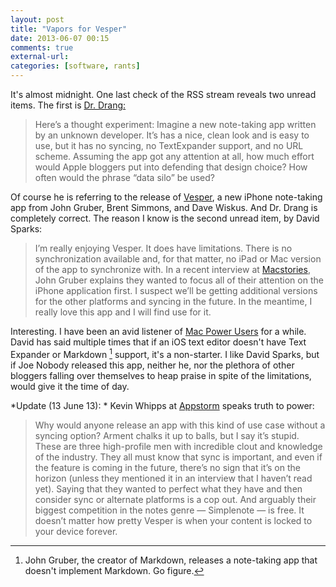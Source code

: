 ```yaml
---
layout: post  
title: "Vapors for Vesper"  
date: 2013-06-07 00:15  
comments: true  
external-url:  
categories: [software, rants]  
---
```


It's almost midnight. One last check of the RSS stream reveals two unread items. The first is [Dr. Drang:][1]

>Here’s a thought experiment: Imagine a new note-taking app written by an unknown developer. It’s has a nice, clean look and is easy to use, but it has no syncing, no TextExpander support, and no URL scheme. Assuming the app got any attention at all, how much effort would Apple bloggers put into defending that design choice? How often would the phrase “data silo” be used?

Of course he is referring to the release of [Vesper][2], a new iPhone note-taking app from John Gruber, Brent Simmons, and Dave Wiskus. And Dr. Drang is completely correct. The reason I know is the second unread item, by David Sparks:

>I’m really enjoying Vesper. It does have limitations. There is no synchronization available and, for that matter, no iPad or Mac version of the app to synchronize with. In a recent interview at [Macstories][3], John Gruber explains they wanted to focus all of their attention on the iPhone application first. I suspect we’ll be getting additional versions for the other platforms and syncing in the future. In the meantime, I really love this app and I will find use for it.

Interesting. I have been an avid listener of [Mac Power Users][4] for a while. David has said multiple times that if an iOS text editor doesn't have Text Expander or Markdown [^1] support, it's a non-starter.  I like David Sparks, but if Joe Nobody released this app, neither he, nor the plethora of other bloggers falling over themselves to heap praise in spite of the limitations, would give it the time of day.

*Update (13 June 13): * Kevin Whipps at [Appstorm][5] speaks truth to power:

>Why would anyone release an app with this kind of use case without a syncing option? Arment chalks it up to balls, but I say it’s stupid. These are three high-profile men with incredible clout and knowledge of the industry. They all must know that sync is important, and even if the feature is coming in the future, there’s no sign that it’s on the horizon (unless they mentioned it in an interview that I haven’t read yet). Saying that they wanted to perfect what they have and then consider sync or alternate platforms is a cop out. And arguably their biggest competition in the notes genre — Simplenote — is free. It doesn’t matter how pretty Vesper is when your content is locked to your device forever.

[^1]: John Gruber, the creator of Markdown, releases a note-taking app that doesn't implement Markdown. Go figure.
 
[1]: http://www.leancrew.com/all-this/2013/06/form-and-function/
[2]: http://vesperapp.co
[3]: http://www.macstories.net/reviews/vesper-review-collect-your-thoughts/
[4]: http://5by5.tv/mpu
[5]: http://iphone.appstorm.net/reviews/productivity/the-thing-about-vesper/